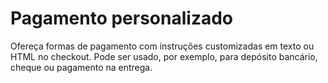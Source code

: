 # Pagamento personalizado

Ofereça formas de pagamento com instruções customizadas em texto ou HTML no checkout.
Pode ser usado, por exemplo, para depósito bancário, cheque ou pagamento na entrega.

